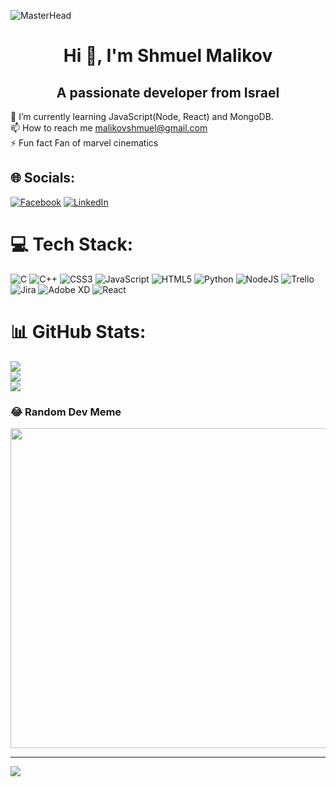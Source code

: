 ![MasterHead](https://user-images.githubusercontent.com/80007339/164998624-488b6e8d-b4c8-4d32-952e-e73834e0623f.gif)
<h1 align="center">Hi 👋, I'm Shmuel Malikov</h1>
<h2 align="center">A passionate developer from Israel</h2>

🌱 I’m currently learning JavaScript(Node, React) and MongoDB.<br>📫 How to reach me malikovshmuel@gmail.com<br>⚡ Fun fact Fan of marvel cinematics

## 🌐 Socials:
[![Facebook](https://img.shields.io/badge/Facebook-%231877F2.svg?logo=Facebook&logoColor=white)](https://facebook.com/sshmoel) [![LinkedIn](https://img.shields.io/badge/LinkedIn-%230077B5.svg?logo=linkedin&logoColor=white)](https://linkedin.com/in/shmuel-malikov) 

# 💻 Tech Stack:
![C](https://img.shields.io/badge/c-%2300599C.svg?style=for-the-badge&logo=c&logoColor=white) ![C++](https://img.shields.io/badge/c++-%2300599C.svg?style=for-the-badge&logo=c%2B%2B&logoColor=white) ![CSS3](https://img.shields.io/badge/css3-%231572B6.svg?style=for-the-badge&logo=css3&logoColor=white) ![JavaScript](https://img.shields.io/badge/javascript-%23323330.svg?style=for-the-badge&logo=javascript&logoColor=%23F7DF1E) ![HTML5](https://img.shields.io/badge/html5-%23E34F26.svg?style=for-the-badge&logo=html5&logoColor=white) ![Python](https://img.shields.io/badge/python-3670A0?style=for-the-badge&logo=python&logoColor=ffdd54) ![NodeJS](https://img.shields.io/badge/node.js-6DA55F?style=for-the-badge&logo=node.js&logoColor=white) ![Trello](https://img.shields.io/badge/Trello-%23026AA7.svg?style=for-the-badge&logo=Trello&logoColor=white) ![Jira](https://img.shields.io/badge/jira-%230A0FFF.svg?style=for-the-badge&logo=jira&logoColor=white) ![Adobe XD](https://img.shields.io/badge/Adobe%20XD-470137?style=for-the-badge&logo=Adobe%20XD&logoColor=#FF61F6) ![React](https://img.shields.io/badge/react-%2320232a.svg?style=for-the-badge&logo=react&logoColor=%2361DAFB)
# 📊 GitHub Stats:
![](https://github-readme-stats.vercel.app/api?username=Shmulls&theme=bear&hide_border=true&include_all_commits=false&count_private=false)<br/>
![](https://github-readme-streak-stats.herokuapp.com/?user=Shmulls&theme=bear&hide_border=true)<br/>
![](https://github-readme-stats.vercel.app/api/top-langs/?username=Shmulls&theme=bear&hide_border=true&include_all_commits=false&count_private=false&layout=compact)

### 😂 Random Dev Meme
<img src="https://random-memer.herokuapp.com/" width="512px"/>

---
[![](https://visitcount.itsvg.in/api?id=Shmulls&icon=2&color=0)](https://visitcount.itsvg.in)
